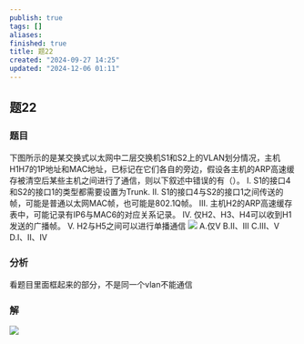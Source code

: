 ```yaml
---
publish: true
tags: []
aliases: 
finished: true
title: 题22
created: "2024-09-27 14:25"
updated: "2024-12-06 01:11"
---
```

## 题22
### 题目
下图所示的是某交换式以太网中二层交换机S1和S2上的VLAN划分情况，主机H1H7的1P地址和MAC地址，已标记在它们各自的旁边，假设各主机的ARP高速缓存被清空后某些主机之间进行了通信，则以下叙述中错误的有（）。
I. S1的接口4和S2的接口1的类型都需要设置为Trunk.
II. S1的接口4与S2的接口1之间传送的帧，可能是普通以太网MAC帧，也可能是802.1Q帧。
III. 主机H2的ARP高速缓存表中，可能记录有IP6与MAC6的对应关系记录。
IV. 仅H2、H3、H4可以收到H1发送的广播帧。
V. H2与H5之间可以进行单播通信
![](https://img.hwenyi.live/202409272222811.webp)
A.仅V
B.II、III
C.III、V
D.I、II、IV
### 分析
看题目里面框起来的部分，不是同一个vlan不能通信
### 解
![](https://img.hwenyi.live/202411211047291.webp)
